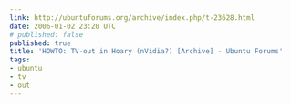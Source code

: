```yaml
---
link: http://ubuntuforums.org/archive/index.php/t-23628.html
date: 2006-01-02 23:20 UTC
# published: false
published: true
title: 'HOWTO: TV-out in Hoary (nVidia?) [Archive] - Ubuntu Forums'
tags:
- ubuntu
- tv
- out
---
```



